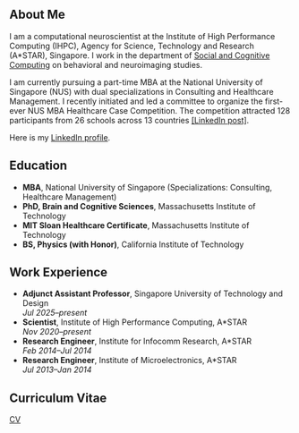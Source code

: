 ## About Me

I am a computational neuroscientist at the Institute of High Performance Computing (IHPC), Agency for Science, Technology and Research (A\*STAR), Singapore. I work in the department of [Social and Cognitive Computing](https://www.a-star.edu.sg/ihpc/ihpc-research-capabilities/social-cognitive-computing) on behavioral and neuroimaging studies. 

I am currently pursuing a part-time MBA at the National University of Singapore (NUS) with dual specializations in Consulting and Healthcare Management. I recently initiated and led a committee to organize the first-ever NUS MBA Healthcare Case Competition. The competition attracted 128 participants from 26 schools across 13 countries [[LinkedIn post]](https://www.linkedin.com/posts/gladia-hotan_the-inaugural-nus-mba-healthcare-case-competition-activity-7335156970389209088-kGSn?utm_source=share&utm_medium=member_desktop&rcm=ACoAAD1jWbMBaDghXMluPTIDn405-skklB8mufI).

Here is my [LinkedIn profile](https://www.linkedin.com/in/gladia-hotan-26bb03248/).

## Education
- **MBA**, National University of Singapore (Specializations: Consulting, Healthcare Management)
- **PhD, Brain and Cognitive Sciences**, Massachusetts Institute of Technology
- **MIT Sloan Healthcare Certificate**, Massachusetts Institute of Technology
- **BS, Physics (with Honor)**, California Institute of Technology

## Work Experience
- **Adjunct Assistant Professor**, Singapore University of Technology and Design  
*Jul 2025&ndash;present*
- **Scientist**, Institute of High Performance Computing, A\*STAR  
*Nov 2020&ndash;present*
- **Research Engineer**, Institute for Infocomm Research, A\*STAR  
*Feb 2014&ndash;Jul 2014*
- **Research Engineer**, Institute of Microelectronics, A\*STAR  
*Jul 2013&ndash;Jan 2014*

## Curriculum Vitae
[CV](https://gladiahotan.github.io/CV_GladiaHotan.pdf) 


